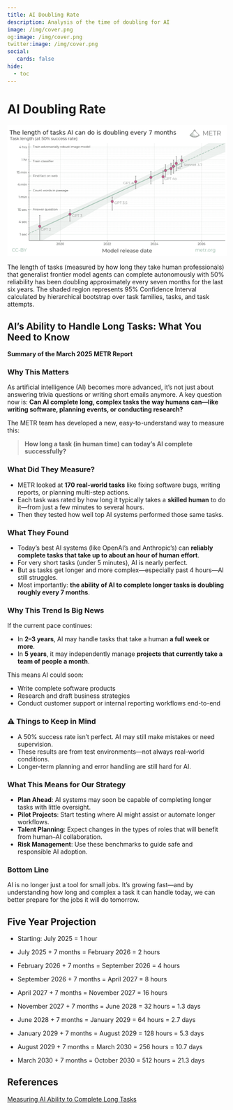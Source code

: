 ```yaml
---
title: AI Doubling Rate
description: Analysis of the time of doubling for AI
image: /img/cover.png
og:image: /img/cover.png
twitter:image: /img/cover.png
social:
   cards: false
hide:
  - toc
---
```


# AI Doubling Rate

![](length-of-tasks-log.png)

The length of tasks (measured by how long they take human professionals) that generalist frontier model agents can complete autonomously with 50% reliability has been doubling approximately every seven months for the last six years. The shaded region represents 95% Confidence Interval calculated by hierarchical bootstrap over task families, tasks, and task attempts.


## AI’s Ability to Handle Long Tasks: What You Need to Know

**Summary of the March 2025 METR Report**

### Why This Matters

As artificial intelligence (AI) becomes more advanced, it’s not just about answering trivia questions or writing short emails anymore. A key question now is:
**Can AI complete long, complex tasks the way humans can—like writing software, planning events, or conducting research?**

The METR team has developed a new, easy-to-understand way to measure this:

> **How long a task (in human time) can today’s AI complete successfully?**


### What Did They Measure?

* METR looked at **170 real-world tasks** like fixing software bugs, writing reports, or planning multi-step actions.
* Each task was rated by how long it typically takes a **skilled human** to do it—from just a few minutes to several hours.
* Then they tested how well top AI systems performed those same tasks.


### What They Found

* Today’s best AI systems (like OpenAI’s and Anthropic’s) can **reliably complete tasks that take up to about an hour of human effort**.
* For very short tasks (under 5 minutes), AI is nearly perfect.
* But as tasks get longer and more complex—especially past 4 hours—AI still struggles.
* Most importantly: **the ability of AI to complete longer tasks is doubling roughly every 7 months**.


### Why This Trend Is Big News

If the current pace continues:

* In **2–3 years**, AI may handle tasks that take a human **a full week or more**.
* In **5 years**, it may independently manage **projects that currently take a team of people a month**.

This means AI could soon:

* Write complete software products
* Research and draft business strategies
* Conduct customer support or internal reporting workflows end-to-end


### ⚠️ Things to Keep in Mind

* A 50% success rate isn’t perfect. AI may still make mistakes or need supervision.
* These results are from test environments—not always real-world conditions.
* Longer-term planning and error handling are still hard for AI.


### What This Means for Our Strategy

* **Plan Ahead**: AI systems may soon be capable of completing longer tasks with little oversight.
* **Pilot Projects**: Start testing where AI might assist or automate longer workflows.
* **Talent Planning**: Expect changes in the types of roles that will benefit from human–AI collaboration.
* **Risk Management**: Use these benchmarks to guide safe and responsible AI adoption.


### Bottom Line

AI is no longer just a tool for small jobs. It’s growing fast—and by understanding how long and complex a task it can handle today, we can better prepare for the jobs it will do tomorrow.

## Five Year Projection

- Starting: July 2025 = 1 hour

- July 2025 + 7 months = February 2026 = 2 hours
- February 2026 + 7 months = September 2026 = 4 hours
- September 2026 + 7 months = April 2027 = 8 hours
- April 2027 + 7 months = November 2027 = 16 hours
- November 2027 + 7 months = June 2028 = 32 hours = 1.3 days
- June 2028 + 7 months = January 2029 = 64 hours = 2.7 days
- January 2029 + 7 months = August 2029 = 128 hours = 5.3 days
- August 2029 + 7 months = March 2030 = 256 hours = 10.7 days
- March 2030 + 7 months = October 2030 = 512 hours = 21.3 days

## References

[Measuring AI Ability to Complete Long Tasks](https://metr.org/blog/2025-03-19-measuring-ai-ability-to-complete-long-tasks/)